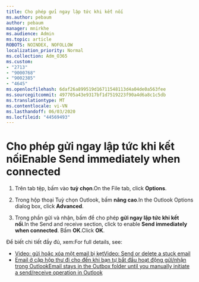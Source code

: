 ```yaml
---
title: Cho phép gửi ngay lập tức khi kết nối
ms.author: pebaum
author: pebaum
manager: mnirkhe
ms.audience: Admin
ms.topic: article
ROBOTS: NOINDEX, NOFOLLOW
localization_priority: Normal
ms.collection: Adm_O365
ms.custom:
- "2713"
- "9000768"
- "9002385"
- "4645"
ms.openlocfilehash: 6daf26a899519d16711548113d4a04de0a563fee
ms.sourcegitcommit: 497705a43e9317bf1d7519223f90a4d6a8c1c5db
ms.translationtype: MT
ms.contentlocale: vi-VN
ms.lasthandoff: 06/03/2020
ms.locfileid: "44569493"
---
```

# <a name="enable-send-immediately-when-connected"></a><span data-ttu-id="051a4-102">Cho phép gửi ngay lập tức khi kết nối</span><span class="sxs-lookup"><span data-stu-id="051a4-102">Enable Send immediately when connected</span></span>
 
1. <span data-ttu-id="051a4-103">Trên tab tệp, bấm vào **tuỳ chọn**.</span><span class="sxs-lookup"><span data-stu-id="051a4-103">On the File tab, click **Options**.</span></span>

2. <span data-ttu-id="051a4-104">Trong hộp thoại Tuỳ chọn Outlook, bấm **nâng cao**.</span><span class="sxs-lookup"><span data-stu-id="051a4-104">In the Outlook Options dialog box, click **Advanced**.</span></span>

3. <span data-ttu-id="051a4-105">Trong phần gửi và nhận, bấm để cho phép **gửi ngay lập tức khi kết nối**.</span><span class="sxs-lookup"><span data-stu-id="051a4-105">In the Send and receive section, click to enable **Send immediately when connected**.</span></span> <span data-ttu-id="051a4-106">Bấm **OK**.</span><span class="sxs-lookup"><span data-stu-id="051a4-106">Click **OK**.</span></span>

<span data-ttu-id="051a4-107">Để biết chi tiết đầy đủ, xem:</span><span class="sxs-lookup"><span data-stu-id="051a4-107">For full details, see:</span></span>
- [<span data-ttu-id="051a4-108">Video: gửi hoặc xóa một email bị kẹt</span><span class="sxs-lookup"><span data-stu-id="051a4-108">Video: Send or delete a stuck email</span></span>](https://support.office.com/article/Video-Send-or-delete-an-email-stuck-in-your-outbox-26d5d34a-4e5f-444a-a9e8-44db04a94dec) 
- [<span data-ttu-id="051a4-109">Email ở cặp hộp thư đi cho đến khi bạn tự bắt đầu hoạt động gửi/nhận trong Outlook</span><span class="sxs-lookup"><span data-stu-id="051a4-109">Email stays in the Outbox folder until you manually initiate a send/receive operation in Outlook</span></span>](https://support.microsoft.com/help/2797572/email-stays-in-the-outbox-folder-until-you-manually-initiate-a-send-re)
